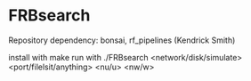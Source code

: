 # FRBsearch

Repository dependency: bonsai, rf_pipelines (Kendrick Smith)
 
install with make
run with ./FRBsearch <network/disk/simulate> <port/filelsit/anything> <nu/u> <nw/w>

